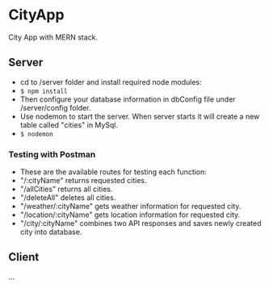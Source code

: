 # CityApp
City App with MERN stack.

## Server
- cd to /server folder and install required node modules:
- `$ npm install`
- Then configure your database information in dbConfig file under /server/config folder.
- Use nodemon to start the server. When server starts it will create a new table called "cities" in MySql.
- `$ nodemon`

### Testing with Postman
- These are the available routes for testing each function:
- "/:cityName" returns requested cities.
- "/allCities" returns all cities.
- "/deleteAll" deletes all cities.
- "/weather/:cityName" gets weather information for requested city.
- "/location/:cityName" gets location information for requested city.
- "/city/:cityName" combines two API responses and saves newly created city into database.

## Client
...
